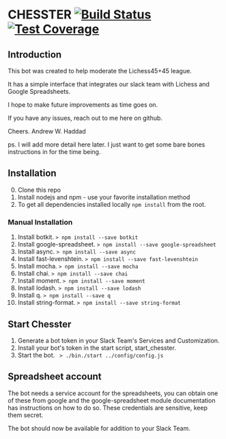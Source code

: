 # CHESSTER [![Build Status](https://travis-ci.org/endrawes0/Chesster.svg?branch=master)](https://travis-ci.org/endrawes0/Chesster) [![Test Coverage](https://codeclimate.com/github/endrawes0/Chesster/badges/coverage.svg)](https://codeclimate.com/github/endrawes0/Chesster/coverage) 
## Introduction
This bot was created to help moderate the Lichess45+45 league.

It has a simple interface that integrates our slack team with Lichess and Google Spreadsheets.

I hope to make future improvements as time goes on.

If you have any issues, reach out to me here on github.

Cheers.
Andrew W. Haddad

ps. I will add more detail here later. I just want to get some bare bones instructions in for the time being.

## Installation
0. Clone this repo
1. Install nodejs and npm - use your favorite installation method
2. To get all dependencies installed locally `npm install` from the root.

### Manual Installation
1. Install botkit.  ` > npm install --save botkit `
2. Install google-spreadsheet. ` > npm install --save google-spreadsheet `
3. Install async. ` > npm install --save async `
4. Install fast-levenshtein. ` > npm install --save fast-levenshtein `
5. Install mocha. ` > npm install --save mocha `
6. Install chai. ` > npm install --save chai `
7. Install moment. ` > npm install --save moment `
8. Install lodash. ` > npm install --save lodash `
9. Install q. ` > npm install --save q `
10. Install string-format. ` > npm install --save string-format `

## Start Chesster
1. Generate a bot token in your Slack Team's Services and Customization.
2. Install your bot's token in the start script, start_chesster.
3. Start the bot. ` > ./bin./start ../config/config.js`

## Spreadsheet account
The bot needs a service account for the spreadsheets, you can obtain one of these from google and the google-spreadsheet module documentation has instructions on how to do so. These credentials are sensitive, keep them secret.

The bot should now be available for addition to your Slack Team.
